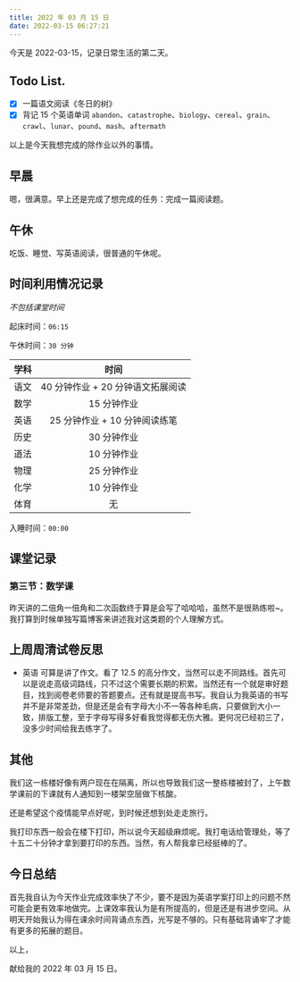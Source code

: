 ```yaml
---
title: 2022 年 03 月 15 日
date: 2022-03-15 06:27:21
---
```


今天是 2022-03-15，记录日常生活的第二天。

## Todo List.

- [x] 一篇语文阅读《冬日的树》
- [x] 背记 15 个英语单词
  `abandon`、`catastrophe`、`biology`、`cereal`、`grain`、`crawl`、`lunar`、`pound`、`mash`、`aftermath`

以上是今天我想完成的除作业以外的事情。

## 早晨

嗯，很满意。早上还是完成了想完成的任务：完成一篇阅读题。

## 午休

吃饭、睡觉、写英语阅读，很普通的午休呢。

## 时间利用情况记录

*不包括课堂时间*

起床时间：`06:15`

午休时间：`30 分钟`

| 学科 | 时间 |
| :---: | :---: |
| 语文 | 40 分钟作业 + 20 分钟语文拓展阅读 |
| 数学 | 15 分钟作业 |
| 英语 | 25 分钟作业 + 10 分钟阅读练笔 |
| 历史 | 30 分钟作业 |
| 道法 | 10 分钟作业 |
| 物理 | 25 分钟作业 |
| 化学 | 10 分钟作业 |
| 体育 | 无 |

入睡时间：`00:00`

## 课堂记录

### 第三节：数学课

昨天讲的二倍角一倍角和二次函数终于算是会写了哈哈哈，虽然不是很熟练啦~。我打算到时候单独写篇博客来讲述我对这类题的个人理解方式。

## 上周周清试卷反思

- 英语
  可算是讲了作文。看了 12.5 的高分作文，当然可以走不同路线。首先可以是说走高级词路线，只不过这个需要长期的积累。当然还有一个就是审好题目，找到阅卷老师要的答题要点。还有就是提高书写。我自认为我英语的书写并不是非常差劲，但是还是会有字母大小不一等各种毛病，只要做到大小一致，排版工整，至于字母写得多好看我觉得都无伤大雅。更何况已经初三了，没多少时间给我去练字了。

## 其他

我们这一栋楼好像有两户现在在隔离，所以也导致我们这一整栋楼被封了，上午数学课前的下课就有人通知到一楼架空层做下核酸。

还是希望这个疫情能早点好呢，到时候还想到处走走旅行。

我打印东西一般会在楼下打印，所以说今天超级麻烦呢。我打电话给管理处，等了十五二十分钟才拿到要打印的东西。当然，有人帮我拿已经挺棒的了。

## 今日总结

首先我自认为今天作业完成效率快了不少，要不是因为英语学案打印上的问题不然可能会更有效率地做完。上课效率我认为是有所提高的，但是还是有进步空间。从明天开始我认为得在课余时间背诵点东西，光写是不够的。只有基础背诵牢了才能有更多的拓展的题目。

以上，

献给我的 2022 年 03 月 15 日。
